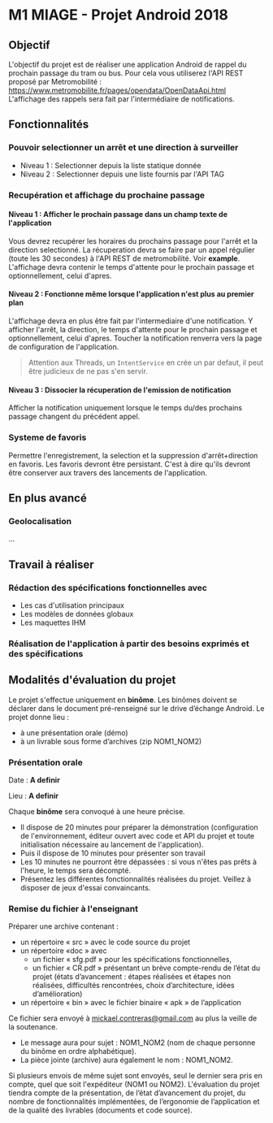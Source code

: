 # M1 MIAGE - Projet Android 2018

## Objectif

L'objectif du projet est de réaliser une application Android de rappel du prochain passage du tram ou bus.
Pour cela vous utiliserez l'API REST proposé par Metromobilité : <https://www.metromobilite.fr/pages/opendata/OpenDataApi.html>
L'affichage des rappels sera fait par l'intermédiaire de notifications.

## Fonctionnalités

### Pouvoir selectionner un arrêt et une direction à surveiller

* Niveau 1 : Selectionner depuis la liste statique donnée
* Niveau 2 : Selectionner depuis une liste fournis par l'API TAG

### Recupération et affichage du prochaine passage

#### Niveau 1 : Afficher le prochain passage dans un champ texte de l'application

Vous devrez recupérer les horaires du prochains passage pour l'arrêt et la direction selectionné.
La récuperation devra se faire par un appel régulier (toute les 30 secondes) à l'API REST de metromobilité. Voir **example**.
L'affichage devra contenir le temps d'attente pour le prochain passage et optionnellement, celui d'apres.

#### Niveau 2 : Fonctionne même lorsque l'application n'est plus au premier plan

L'affichage devra en plus être fait par l'intermediaire d'une notification. Y afficher l'arrêt, la direction, le temps d'attente pour le prochain passage et optionnellement, celui d'apres.
Toucher la notification renverra vers la page de configuration de l'application.
> Attention aux Threads, un `IntentService` en crée un par defaut, il peut être judicieux de ne pas s'en servir.

#### Niveau 3 : Dissocier la récuperation de l'emission de notification

Afficher la notification uniquement lorsque le temps du/des prochains passage changent du précédent appel.

### Systeme de favoris

Permettre l'enregistrement, la selection et la suppression d'arrêt+direction en favoris.
Les favoris devront être persistant. C'est à dire qu'ils devront être conserver aux travers des lancements de l'application.

## En plus avancé

### Geolocalisation

...

## Travail à réaliser

### Rédaction des spécifications fonctionnelles avec

* Les cas d'utilisation principaux
* Les modèles de données globaux
* Les maquettes IHM

### Réalisation de l'application à partir des besoins exprimés et des spécifications

## Modalités d'évaluation du projet

Le projet s'effectue uniquement en **binôme**.
Les binômes doivent se déclarer dans le document pré-renseigné sur le drive d’échange Android.
Le projet donne lieu :

* à une présentation orale (démo)
* à un livrable sous forme d’archives (zip NOM1_NOM2)

### Présentation orale

Date : **A definir**

Lieu : **A definir**

Chaque **binôme** sera convoqué à une heure précise.

* Il dispose de 20 minutes pour préparer la démonstration (configuration de l'environnement, éditeur ouvert avec code et API du projet et toute initialisation nécessaire au lancement de l'application).
* Puis il dispose de 10 minutes pour présenter son travail
* Les 10 minutes ne pourront être dépassées : si vous n'êtes pas prêts à l'heure, le temps sera décompté.
* Présentez les différentes fonctionnalités réalisées du projet. Veillez à disposer de jeux d'essai convaincants.

### Remise du fichier à l'enseignant

Préparer une archive contenant :

* un répertoire « src » avec le code source du projet
* un répertoire «doc » avec
  * un fichier « sfg.pdf » pour les spécifications fonctionnelles,
  * un fichier « CR.pdf » présentant un brève compte-rendu de l’état du projet (états d’avancement : étapes réalisées et étapes non réalisées, difficultés rencontrées, choix d’architecture, idées d’amélioration)
* un répertoire « bin » avec le fichier binaire « apk » de l’application

Ce fichier sera envoyé à mickael.contreras@gmail.com au plus la veille de la soutenance.

* Le message aura pour sujet : NOM1_NOM2 (nom de chaque personne du binôme en ordre alphabétique).
* La pièce jointe (archive) aura également le nom : NOM1_NOM2.

Si plusieurs envois de même sujet sont envoyés, seul le dernier sera pris en compte, quel que soit l'expéditeur (NOM1 ou NOM2).
L'évaluation du projet tiendra compte de la présentation, de l’état d’avancement du projet, du nombre de fonctionnalités implémentées, de l’ergonomie de l’application et de la qualité des livrables (documents et code source).